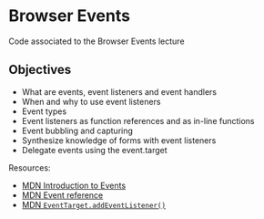 # Browser Events

Code associated to the Browser Events lecture

## Objectives

* What are events, event listeners and event handlers
* When and why to use event listeners
* Event types
* Event listeners as function references and as in-line functions
* Event bubbling and capturing
* Synthesize knowledge of forms with event listeners
* Delegate events using the event.target

Resources:

* [MDN Introduction to Events](https://developer.mozilla.org/en-US/docs/Learn/JavaScript/Building_blocks/Events)
* [MDN Event reference](https://developer.mozilla.org/en-US/docs/Web/Events)
* [MDN `EventTarget.addEventListener()`](https://developer.mozilla.org/en-US/docs/Web/API/EventTarget/addEventListener)
